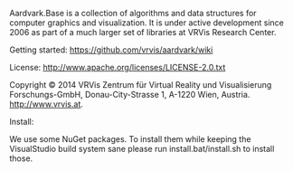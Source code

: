 Aardvark.Base is a collection of algorithms and data structures for computer graphics and visualization. It is under active development since 2006 as part of a much larger set of libraries at VRVis Research Center.

Getting started: https://github.com/vrvis/aardvark/wiki

License: http://www.apache.org/licenses/LICENSE-2.0.txt

Copyright © 2014 VRVis Zentrum für Virtual Reality und Visualisierung Forschungs-GmbH, Donau-City-Strasse 1, A-1220 Wien, Austria. http://www.vrvis.at.

Install:

We use some NuGet packages. To install them while keeping the VisualStudio build
system sane please run install.bat/install.sh to install those.